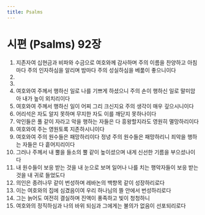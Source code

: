 ```yaml
---
title: Psalms
---
```


# 시편 (Psalms) 92장
1. 지존자여 십현금과 비파와 수금으로 여호와께 감사하며 주의 이름을 찬양하고 아침마다 주의 인자하심을 알리며 밤마다 주의 성실하심을 베풂이 좋으니이다
1. 
1. 
1. 여호와여 주께서 행하신 일로 나를 기쁘게 하셨으니 주의 손이 행하신 일로 말미암아 내가 높이 외치리이다
1. 여호와여 주께서 행하신 일이 어찌 그리 크신지요 주의 생각이 매우 깊으시니이다
1. 어리석은 자도 알지 못하며 무지한 자도 이를 깨닫지 못하나이다
1. 악인들은 풀 같이 자라고 악을 행하는 자들은 다 흥왕할지라도 영원히 멸망하리이다
1. 여호와여 주는 영원토록 지존하시니이다
1. 여호와여 주의 원수들은 패망하리이다 정녕 주의 원수들은 패망하리니 죄악을 행하는 자들은 다 흩어지리이다
1. 그러나 주께서 내 뿔을 들소의 뿔 같이 높이셨으며 내게 신선한 기름을 부으셨나이다
1. 내 원수들이 보응 받는 것을 내 눈으로 보며 일어나 나를 치는 행악자들이 보응 받는 것을 내 귀로 들었도다
1. 의인은 종려나무 같이 번성하며 레바논의 백향목 같이 성장하리로다
1. 이는 여호와의 집에 심겼음이여 우리 하나님의 뜰 안에서 번성하리로다
1. 그는 늙어도 여전히 결실하며 진액이 풍족하고 빛이 청청하니
1. 여호와의 정직하심과 나의 바위 되심과 그에게는 불의가 없음이 선포되리로다